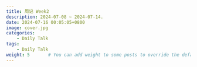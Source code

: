 ```yaml
---
title: 周记 Week2
description: 2024-07-08 ~ 2024-07-14.
date: 2024-07-16 00:05:05+0800
image: cover.jpg
categories:
    - Daily Talk
tags:
    - Daily Talk
weight: 5       # You can add weight to some posts to override the default sorting (date descending)
---
```


